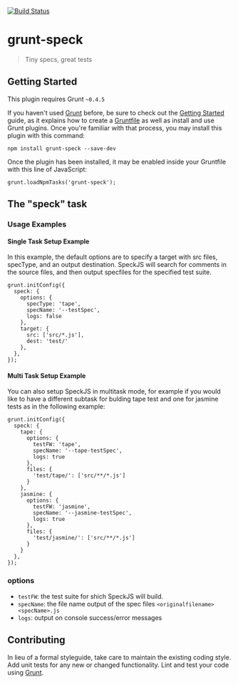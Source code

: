 [![Build Status](https://travis-ci.org/speckjs/grunt-speckjs.svg?branch=master)](https://travis-ci.org/speckjs/grunt-speckjs)

# grunt-speck

> Tiny specs, great tests

## Getting Started
This plugin requires Grunt `~0.4.5`

If you haven't used [Grunt](http://gruntjs.com/) before, be sure to check out the [Getting Started](http://gruntjs.com/getting-started) guide, as it explains how to create a [Gruntfile](http://gruntjs.com/sample-gruntfile) as well as install and use Grunt plugins. Once you're familiar with that process, you may install this plugin with this command:

```
npm install grunt-speck --save-dev
```

Once the plugin has been installed, it may be enabled inside your Gruntfile with this line of JavaScript:

```
grunt.loadNpmTasks('grunt-speck');
```

## The "speck" task


### Usage Examples

#### Single Task Setup Example

In this example, the default options are to specify a target with src files, specType, and an output destination. SpeckJS will search for comments in the source files, and then output specfiles for the specified test suite.

```
grunt.initConfig({
  speck: {
    options: {
      specType: 'tape',
      specName: '--testSpec',
      logs: false
    },
    target: {
      src: ['src/*.js'],
      dest: 'test/'
    },
  },
});
```


#### Multi Task Setup Example

You can also setup SpeckJS in multitask mode, for example if you would like to have a different subtask for bulding tape test and one for jasmine tests as in the following example:

```
grunt.initConfig({
  speck: {
    tape: {
      options: {
        testFW: 'tape',
        specName: '--tape-testSpec',
        logs: true
      },
      files: {
        'test/tape/': ['src/**/*.js']
      }
    },
    jasmine: {
      options: {
        testFW: 'jasmine',
        specName: '--jasmine-testSpec',
        logs: true
      },
      files: {
        'test/jasmine/': ['src/**/*.js']
      }
    }
  },
});
```
### options

- `testFW`: the test suite for shich SpeckJS will build.
- `specName`: the file name output of the spec files `<originalfilename><specName>.js`
- `logs`: output on console success/error messages

## Contributing
In lieu of a formal styleguide, take care to maintain the existing coding style. Add unit tests for any new or changed functionality. Lint and test your code using [Grunt](http://gruntjs.com/).
